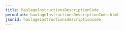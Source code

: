 ```yaml
---
title: haulageInstructionsDescriptionCode
permalink: haulageInstructionsDescriptionCode.html
jsonid: haulageinstructionsdescriptioncode
---
```

